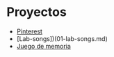 # Proyectos

- [Pinterest](02-pinterest.md)
- [Lab-songs])(01-lab-songs.md)
- [Juego de memoria](03-cards-memory.md)

